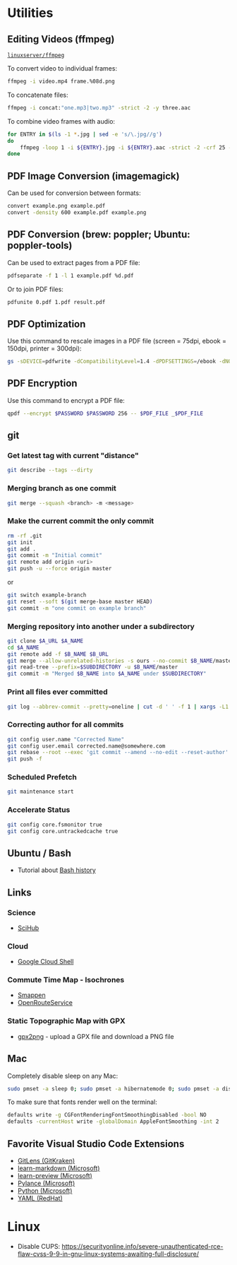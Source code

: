 # Utilities

## Editing Videos (ffmpeg)

[`linuxserver/ffmpeg`](https://github.com/linuxserver/docker-ffmpeg)

To convert video to individual frames:

```bash
ffmpeg -i video.mp4 frame.%08d.png
```

To concatenate files:

```bash
ffmpeg -i concat:"one.mp3|two.mp3" -strict -2 -y three.aac
```

To combine video frames with audio:

```bash
for ENTRY in $(ls -1 *.jpg | sed -e 's/\.jpg//g')
do
    ffmpeg -loop 1 -i ${ENTRY}.jpg -i ${ENTRY}.aac -strict -2 -crf 25 -c:v libx264 -tune stillimage -pix_fmt yuv420p -shortest -y ${ENTRY}.mp4
done
```

## PDF Image Conversion (imagemagick)

Can be used for conversion between formats:

```bash
convert example.png example.pdf
convert -density 600 example.pdf example.png
```

## PDF Conversion (brew: poppler; Ubuntu: poppler-tools)

Can be used to extract pages from a PDF file:

```bash
pdfseparate -f 1 -l 1 example.pdf %d.pdf
```

Or to join PDF files:

```bash
pdfunite 0.pdf 1.pdf result.pdf
```

## PDF Optimization

Use this command to rescale images in a PDF file (screen = 75dpi, ebook = 150dpi, printer = 300dpi):

```bash
gs -sDEVICE=pdfwrite -dCompatibilityLevel=1.4 -dPDFSETTINGS=/ebook -dNOPAUSE -dQUIET -dBATCH -sOutputFile=output.pdf input.pdf
```

## PDF Encryption

Use this command to encrypt a PDF file:

```bash
qpdf --encrypt $PASSWORD $PASSWORD 256 -- $PDF_FILE _$PDF_FILE
```

## git

### Get latest tag with current "distance"

```bash
git describe --tags --dirty
```

### Merging branch as one commit

```bash
git merge --squash <branch> -m <message>
```

### Make the current commit the only commit

```bash
rm -rf .git
git init
git add .
git commit -m "Initial commit"
git remote add origin <uri>
git push -u --force origin master
```

or

```bash
git switch example-branch
git reset --soft $(git merge-base master HEAD)
git commit -m "one commit on example branch"
```

### Merging repository into another under a subdirectory

```bash
git clone $A_URL $A_NAME
cd $A_NAME
git remote add -f $B_NAME $B_URL
git merge --allow-unrelated-histories -s ours --no-commit $B_NAME/master
git read-tree --prefix=$SUBDIRECTORY -u $B_NAME/master
git commit -m "Merged $B_NAME into $A_NAME under $SUBDIRECTORY"
```

### Print all files ever committed

```bash
git log --abbrev-commit --pretty=oneline | cut -d ' ' -f 1 | xargs -L1 git diff-tree --no-commit-id --name-only -r | sort | uniq
```

### Correcting author for all commits

```bash
git config user.name "Corrected Name"
git config user.email corrected.name@somewhere.com
git rebase --root --exec 'git commit --amend --no-edit --reset-author'
git push -f
```

### Scheduled Prefetch

```bash
git maintenance start
```

### Accelerate Status

```bash
git config core.fsmonitor true
git config core.untrackedcache true
```

## Ubuntu / Bash

* Tutorial about [Bash history](https://www.digitalocean.com/community/tutorials/how-to-use-bash-history-commands-and-expansions-on-a-linux-vps)

## Links

### Science

* [SciHub](https://sci-hub.se/)

### Cloud

* [Google Cloud Shell](https://shell.cloud.google.com/)

### Commute Time Map - Isochrones

* [Smappen](https://www.smappen.com/)
* [OpenRouteService](https://maps.openrouteservice.org/)

### Static Topographic Map with GPX

* [gpx2png](https://altermarkive.github.io/altermarkive/gpx2png.html) - upload a GPX file and download a PNG file

## Mac

Completely disable sleep on any Mac:

```bash
sudo pmset -a sleep 0; sudo pmset -a hibernatemode 0; sudo pmset -a disablesleep 1;
```

To make sure that fonts render well on the terminal:

```bash
defaults write -g CGFontRenderingFontSmoothingDisabled -bool NO
defaults -currentHost write -globalDomain AppleFontSmoothing -int 2
```

## Favorite Visual Studio Code Extensions

* [GitLens (GitKraken)](https://marketplace.visualstudio.com/items?itemName=eamodio.gitlens)
* [learn-markdown (Microsoft)](https://marketplace.visualstudio.com/items?itemName=docsmsft.docs-markdown)
* [learn-preview (Microsoft)](https://marketplace.visualstudio.com/items?itemName=docsmsft.docs-preview)
* [Pylance (Microsoft)](https://marketplace.visualstudio.com/items?itemName=ms-python.python)
* [Python (Microsoft)](https://marketplace.visualstudio.com/items?itemName=ms-python.python)
* [YAML (RedHat)](https://marketplace.visualstudio.com/items?itemName=redhat.vscode-yaml)

# Linux

- Disable CUPS: https://securityonline.info/severe-unauthenticated-rce-flaw-cvss-9-9-in-gnu-linux-systems-awaiting-full-disclosure/
